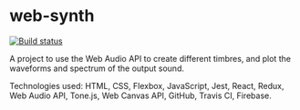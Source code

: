 # web-synth

[![Build status](https://travis-ci.org/davidryan59/web-synth.svg?master)](https://travis-ci.org/davidryan59)

A project to use the Web Audio API to create different timbres, and plot the waveforms and spectrum of the output sound.

Technologies used: HTML, CSS, Flexbox, JavaScript, Jest, React, Redux, Web Audio API, Tone.js, Web Canvas API, GitHub, Travis CI, Firebase.
